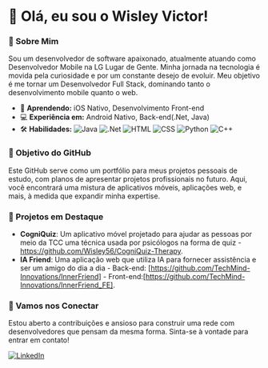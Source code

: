 # 👋 Olá, eu sou o Wisley Victor!

### 🚀 Sobre Mim
Sou um desenvolvedor de software apaixonado, atualmente atuando como Desenvolvedor Mobile na LG Lugar de Gente. Minha jornada na tecnologia é movida pela curiosidade e por um constante desejo de evoluir. Meu objetivo é me tornar um Desenvolvedor Full Stack, dominando tanto o desenvolvimento mobile quanto o web.

- 🌱 **Aprendendo:** iOS Nativo, Desenvolvimento Front-end
- 💻 **Experiência em:** Android Nativo, Back-end(.Net, Java)
- 🛠 **Habilidades:** ![Java](https://img.shields.io/badge/Java-007396?style=flat&logo=java&logoColor=white) ![.Net](https://img.shields.io/badge/.NET-512BD4?style=flat&logo=dotnet&logoColor=white) ![HTML](https://img.shields.io/badge/HTML-E34F26?style=flat&logo=html5&logoColor=white) ![CSS](https://img.shields.io/badge/CSS-1572B6?style=flat&logo=css3&logoColor=white) ![Python](https://img.shields.io/badge/Python-3776AB?style=flat&logo=python&logoColor=white) ![C++](https://img.shields.io/badge/C%2B%2B-F34B7F?style=flat&logo=c%2B%2B&logoColor=white)

### 🎯 Objetivo do GitHub
Este GitHub serve como um portfólio para meus projetos pessoais de estudo, com planos de apresentar projetos profissionais no futuro. Aqui, você encontrará uma mistura de aplicativos móveis, aplicações web, e mais, à medida que expandir minha expertise.

### 🌟 Projetos em Destaque
- **CogniQuiz**: Um aplicativo móvel projetado para ajudar as pessoas por meio da TCC uma técnica usada por psicólogos na forma de quiz - https://github.com/Wisley56/CogniQuiz-Therapy.
- **IA Friend**: Uma aplicação web que utiliza IA para fornecer assistência e ser um amigo do dia a dia - Back-end: [https://github.com/TechMind-Innovations/InnerFriend] - Front-end:[https://github.com/TechMind-Innovations/InnerFriend_FE].

### 🤝 Vamos nos Conectar
Estou aberto a contribuições e ansioso para construir uma rede com desenvolvedores que pensam da mesma forma. Sinta-se à vontade para entrar em contato!

[![LinkedIn](https://img.shields.io/badge/LinkedIn-Connect-blue)](https://www.linkedin.com/in/wisley-victor-ferreira-santos-a2b642203/)
